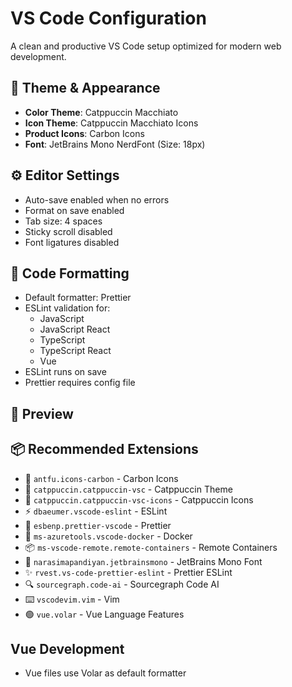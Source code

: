 # VS Code Configuration

A clean and productive VS Code setup optimized for modern web development.

## 🎨 Theme & Appearance
- **Color Theme**: Catppuccin Macchiato
- **Icon Theme**: Catppuccin Macchiato Icons  
- **Product Icons**: Carbon Icons
- **Font**: JetBrains Mono NerdFont (Size: 18px)

## ⚙️ Editor Settings
- Auto-save enabled when no errors
- Format on save enabled
- Tab size: 4 spaces
- Sticky scroll disabled
- Font ligatures disabled

## 🔧 Code Formatting
- Default formatter: Prettier
- ESLint validation for:
  - JavaScript
  - JavaScript React
  - TypeScript  
  - TypeScript React
  - Vue
- ESLint runs on save
- Prettier requires config file

##  🔧 Preview 


## 📦 Recommended Extensions
- 🎨 `antfu.icons-carbon` - Carbon Icons
- 🎯 `catppuccin.catppuccin-vsc` - Catppuccin Theme
- 🔷 `catppuccin.catppuccin-vsc-icons` - Catppuccin Icons
- ⚡ `dbaeumer.vscode-eslint` - ESLint
- 💅 `esbenp.prettier-vscode` - Prettier
- 🐳 `ms-azuretools.vscode-docker` - Docker
- 📦 `ms-vscode-remote.remote-containers` - Remote Containers
- 📝 `narasimapandiyan.jetbrainsmono` - JetBrains Mono Font
- ✨ `rvest.vs-code-prettier-eslint` - Prettier ESLint
- 🔍 `sourcegraph.code-ai` - Sourcegraph Code AI
- ⌨️ `vscodevim.vim` - Vim
- 🟢 `vue.volar` - Vue Language Features

## Vue Development
- Vue files use Volar as default formatter

